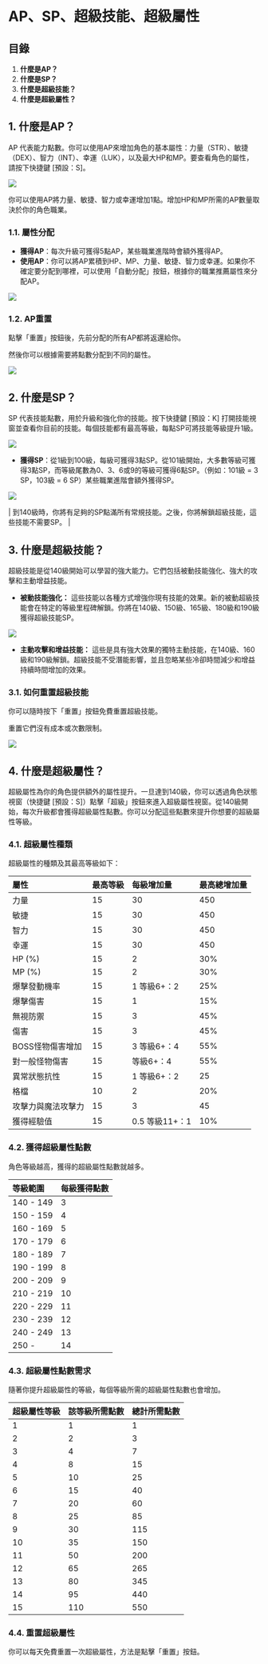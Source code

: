 # AP、SP、超級技能、超級屬性
## 目錄
1.  **什麼是AP？**
2.  **什麼是SP？**
3.  **什麼是超級技能？**
4.  **什麼是超級屬性？**
## 1. 什麼是AP？

AP 代表能力點數。你可以使用AP來增加角色的基本屬性：力量（STR）、敏捷（DEX）、智力（INT）、幸運（LUK），以及最大HP和MP。要查看角色的屬性，請按下快捷鍵 \[預設：S]。

![](images/msn-101/beginners-guide/skill-and-rune/image_1747236301315_830.png)

你可以使用AP將力量、敏捷、智力或幸運增加1點。增加HP和MP所需的AP數量取決於你的角色職業。

### 1.1. 屬性分配
*   **獲得AP**：每次升級可獲得5點AP，某些職業進階時會額外獲得AP。
*   **使用AP**：你可以將AP累積到HP、MP、力量、敏捷、智力或幸運。如果你不確定要分配到哪裡，可以使用「自動分配」按鈕，根據你的職業推薦屬性來分配AP。

![](images/msn-101/beginners-guide/skill-and-rune/image_1747236301315_731.png)

### 1.2. AP重置

點擊「重置」按鈕後，先前分配的所有AP都將返還給你。

然後你可以根據需要將點數分配到不同的屬性。

![](images/msn-101/beginners-guide/skill-and-rune/image_1747236301315_311.png)

## 2. 什麼是SP？

SP 代表技能點數，用於升級和強化你的技能。按下快捷鍵 \[預設：K] 打開技能視窗並查看你目前的技能。每個技能都有最高等級，每點SP可將技能等級提升1級。

![](images/msn-101/beginners-guide/skill-and-rune/image_1747236301315_175.png)

*   **獲得SP**：從1級到100級，每級可獲得3點SP。從101級開始，大多數等級可獲得3點SP，而等級尾數為0、3、6或9的等級可獲得6點SP。（例如：101級 = 3 SP，103級 = 6 SP）某些職業進階會額外獲得SP。

![](images/msn-101/beginners-guide/skill-and-rune/image_1747236301316_95.png)

| 到140級時，你將有足夠的SP點滿所有常規技能。之後，你將解鎖超級技能，這些技能不需要SP。 |

## 3. 什麼是超級技能？

超級技能是從140級開始可以學習的強大能力。它們包括被動技能強化、強大的攻擊和主動增益技能。

*   **被動技能強化：** 這些技能以各種方式增強你現有技能的效果。新的被動超級技能會在特定的等級里程碑解鎖。你將在140級、150級、165級、180級和190級獲得超級技能SP。

![](images/msn-101/beginners-guide/skill-and-rune/image_1747236301316_57.png)

*   **主動攻擊和增益技能：** 這些是具有強大效果的獨特主動技能，在140級、160級和190級解鎖。超級技能不受潛能影響，並且忽略某些冷卻時間減少和增益持續時間增加的效果。
### 3.1. 如何重置超級技能

你可以隨時按下「重置」按鈕免費重置超級技能。

重置它們沒有成本或次數限制。

![](images/msn-101/beginners-guide/skill-and-rune/image_1747236301316_716.png)

## 4. 什麼是超級屬性？

超級屬性為你的角色提供額外的屬性提升。一旦達到140級，你可以透過角色狀態視窗（快捷鍵 \[預設：S]）點擊「超級」按鈕來進入超級屬性視窗。從140級開始，每次升級都會獲得超級屬性點數。你可以分配這些點數來提升你想要的超級屬性等級。

### 4.1. 超級屬性種類

超級屬性的種類及其最高等級如下：

| 屬性 | 最高等級 | 每級增加量 | 最高總增加量 |
|:---|:---|:---|:---|
| 力量 | 15 | 30 | 450 |
| 敏捷 | 15 | 30 | 450 |
| 智力 | 15 | 30 | 450 |
| 幸運 | 15 | 30 | 450 |
| HP (%) | 15 | 2 | 30% |
| MP (%) | 15 | 2 | 30% |
| 爆擊發動機率 | 15 | 1 等級6+：2 | 25% |
| 爆擊傷害 | 15 | 1 | 15% |
| 無視防禦 | 15 | 3 | 45% |
| 傷害 | 15 | 3 | 45% |
| BOSS怪物傷害增加 | 15 | 3 等級6+：4 | 55% |
| 對一般怪物傷害 | 15 | 等級6+：4 | 55% |
| 異常狀態抗性 | 15 | 1 等級6+：2 | 25 |
| 格檔 | 10 | 2 | 20% |
| 攻擊力與魔法攻擊力 | 15 | 3 | 45 |
| 獲得經驗值 | 15 | 0.5 等級11+：1 | 10% |

### 4.2. 獲得超級屬性點數

角色等級越高，獲得的超級屬性點數就越多。

| 等級範圍 | 每級獲得點數 |
|:---|:---|
| 140 - 149 | 3 |
| 150 - 159 | 4 |
| 160 - 169 | 5 |
| 170 - 179 | 6 |
| 180 - 189 | 7 |
| 190 - 199 | 8 |
| 200 - 209 | 9 |
| 210 - 219 | 10 |
| 220 - 229 | 11 |
| 230 - 239 | 12 |
| 240 - 249 | 13 |
| 250 - | 14 |

### 4.3. 超級屬性點數需求

隨著你提升超級屬性的等級，每個等級所需的超級屬性點數也會增加。

| 超級屬性等級 | 該等級所需點數 | 總計所需點數 |
|:---|:---|:---|
| 1 | 1 | 1 |
| 2 | 2 | 3 |
| 3 | 4 | 7 |
| 4 | 8 | 15 |
| 5 | 10 | 25 |
| 6 | 15 | 40 |
| 7 | 20 | 60 |
| 8 | 25 | 85 |
| 9 | 30 | 115 |
| 10 | 35 | 150 |
| 11 | 50 | 200 |
| 12 | 65 | 265 |
| 13 | 80 | 345 |
| 14 | 95 | 440 |
| 15 | 110 | 550 |

### 4.4. 重置超級屬性

你可以每天免費重置一次超級屬性，方法是點擊「重置」按鈕。